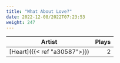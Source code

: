 ```yaml
---
title: "What About Love?"
date: 2022-12-08/2022T07:23:53
weight: 247
---
```




 Artist | Plays 
----- | -----:
[Heart]({{< ref "a30587">}}) | 2
